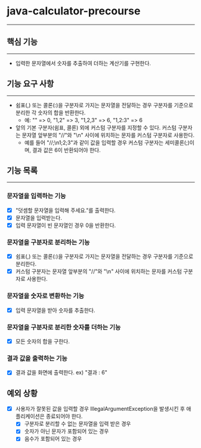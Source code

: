 # java-calculator-precourse

---

## 핵심 기능

---

* 입력한 문자열에서 숫자를 추출하여 더하는 계산기를 구현한다.

## 기능 요구 사항

---

* 쉼표(,) 또는 콜론(:)을 구분자로 가지는 문자열을 전달하는 경우 구분자를 기준으로 분리한 각 숫자의 합을 반환한다.
    * 예: "" => 0, "1,2" => 3, "1,2,3" => 6, "1,2:3" => 6
* 앞의 기본 구분자(쉼표, 콜론) 외에 커스텀 구분자를 지정할 수 있다. 커스텀 구분자는 문자열 앞부분의 "//"와 "\n" 사이에 위치하는 문자를 커스텀 구분자로 사용한다.
    * 예를 들어 "//;\n1;2;3"과 같이 값을 입력할 경우 커스텀 구분자는 세미콜론(;)이며, 결과 값은 6이 반환되어야 한다.

## 기능 목록

---

### 문자열을 입력하는 기능

- [x] "덧셈할 문자열을 입력해 주세요."를 출력한다.
- [x] 문자열을 입력받는다.
- [x] 입력 문자열이 빈 문자열인 경우 0을 반환한다.

### 문자열을 구분자로 분리하는 기능

- [x] 쉼표(,) 또는 콜론(:)을 구분자로 가지는 문자열을 전달하는 경우 구분자를 기준으로 분리한다.
- [x] 커스텀 구분자는 문자열 앞부분의 "//"와 "\n" 사이에 위치하는 문자를 커스텀 구분자로 사용한다.

### 문자열을 숫자로 변환하는 기능

- [x] 입력 문자열을 받아 숫자를 추출한다.

### 문자열을 구분자로 분리한 숫자를 더하는 기능

- [x] 모든 숫자의 합을 구한다.

### 결과 값을 출력하는 기능

- [x] 결과 값을 화면에 출력한다. ex) "결과 : 6"

## 예외 상황

- [x] 사용자가 잘못된 값을 입력할 경우 IllegalArgumentException을 발생시킨 후 애플리케이션은 종료되어야 한다.
    - [x] 구분자로 분리할 수 없는 문자열을 입력 받은 경우
    - [x] 숫자가 아닌 문자가 포함되어 있는 경우
    - [x] 음수가 포함되어 있는 경우
